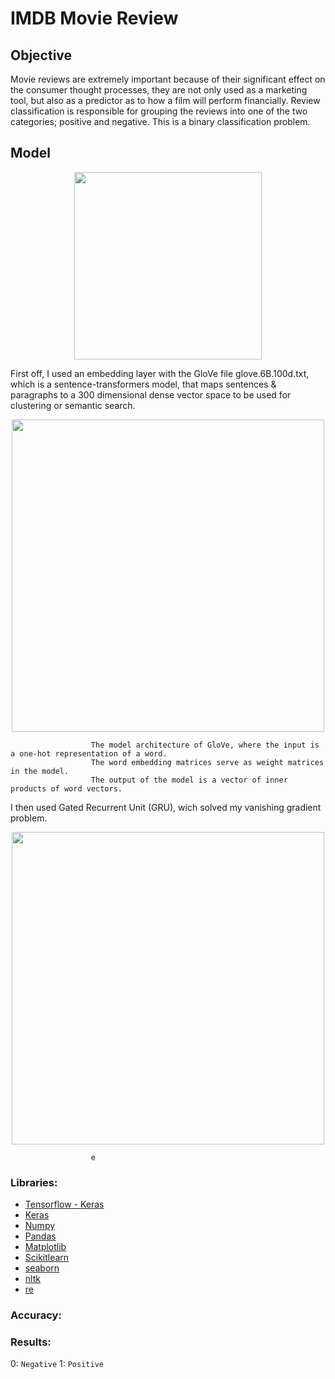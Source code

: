 # IMDB Movie Review

## Objective
Movie reviews are extremely important because of their significant effect on the consumer thought processes, they are not only used as a marketing tool, but also as a predictor as to how a film will perform financially. Review classification is responsible for grouping the reviews into one of the two categories;  positive and negative. This is a binary classification problem.

## Model

<p align="center">
<img src = https://user-images.githubusercontent.com/62629426/228087013-a412c6b0-1520-422a-8cac-59acc59c9d13.png width = 300>
</p>

First off, I used an embedding layer with the GloVe file glove.6B.100d.txt, which is a sentence-transformers model, that maps sentences & paragraphs to a 300 dimensional dense vector space to be used for clustering or semantic search.
<p align="center">
<img src = https://user-images.githubusercontent.com/62629426/228088212-6441a71e-cb84-4eab-8056-5a4663722c72.png width = 500>
</p>

                      The model architecture of GloVe, where the input is a one-hot representation of a word. 
                      The word embedding matrices serve as weight matrices in the model.
                      The output of the model is a vector of inner products of word vectors.

I then used Gated Recurrent Unit (GRU), wich solved my vanishing gradient problem.

<p align="center">
  <img src = https://user-images.githubusercontent.com/62629426/228089859-f7d78c9c-5c91-4d3f-8445-c27d83cc1c9d.png width = 500>
</p>

                      e


### Libraries:
- [Tensorflow - Keras](https://www.tensorflow.org/api_docs/python/tf/keras)
- [Keras](https://keras.io/)
- [Numpy](http://numpy.org/)
- [Pandas](https://pandas.pydata.org/)
- [Matplotlib](https://matplotlib.org/)
- [Scikitlearn](https://scikit-learn.org/stable/)
- [seaborn](https://seaborn.pydata.org/)
- [nltk](https://www.nltk.org/)
- [re](https://docs.python.org/3/library/re.html)

### Accuracy:


### Results:

0: `Negative`
1: `Positive`

